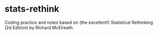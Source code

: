 # stats-rethink
Coding practice and notes based on (the excellent!) Statistical Rethinking (2d Edition) by RIchard McElreath.
